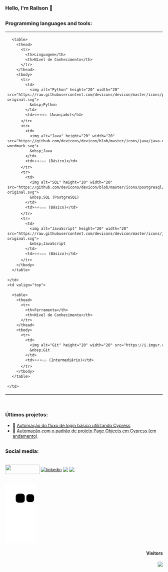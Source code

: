### Hello, I'm Railson 👋

##
<h3 align="left">Programming languages ​​and tools:</h3>

<table>
  <tr>
    <td valign="top">

      <table>
        <thead>
          <tr>
            <th>Linguagem</th>
            <th>Nível de Conhecimento</th>
          </tr>
        </thead>
        <tbody>
          <tr>
            <td>
              <img alt="Python" height="20" width="20" src="https://raw.githubusercontent.com/devicons/devicon/master/icons/python/python-original.svg">
              &nbsp;Python
            </td>
            <td>⭐⭐⭐⭐✩ (Avançado)</td>
          </tr>
          <tr>
            <td>
              <img alt="Java" height="20" width="20" src="https://github.com/devicons/devicon/blob/master/icons/java/java-original-wordmark.svg">
              &nbsp;Java
            </td>
            <td>⭐⭐✩✩✩ (Básico)</td>
          </tr>
          <tr>
            <td>
              <img alt="SQL" height="20" width="20" src="https://github.com/devicons/devicon/blob/master/icons/postgresql/postgresql-original.svg">
              &nbsp;SQL (PostgreSQL)
            </td>
            <td>⭐⭐✩✩✩ (Básico)</td>
          </tr>
          <tr>
            <td>
              <img alt="JavaScript" height="20" width="20" src="https://raw.githubusercontent.com/devicons/devicon/master/icons/javascript/javascript-original.svg">
              &nbsp;JavaScript
            </td>
            <td>⭐⭐✩✩✩ (Básico)</td>
          </tr>
        </tbody>
      </table>

    </td>
    <td valign="top">

      <table>
        <thead>
          <tr>
            <th>Ferramenta</th>
            <th>Nível de Conhecimento</th>
          </tr>
        </thead>
        <tbody>
          <tr>
            <td>
              <img alt="Git" height="20" width="20" src="https://i.imgur.com/5pIevzW.png">
              &nbsp;Git
            </td>
            <td>⭐⭐⭐✩✩ (Intermediário)</td>
          </tr>
        </tbody>
      </table>

    </td>
  </tr>
</table>

<br>

<h3 align="left">Últimos projetos:</h3>

<ul>
  <li>
    🔐 <a href="https://github.com/Railson95/qa-login-the-internet.herokuapp-cypress" target="_blank">
      Automação do fluxo de login básico utilizando Cypress
    </a>
  </li>
  <li>
    🧪 <a href="https://github.com/Railson95/qa-soucedemo-automation-cypress" target="_blank">
      Automação com o padrão de projeto Page Objects em Cypress (em andamento)
    </a>
  </li>
</ul>




##

  <div> 
    <h3 align="left">Social media:</h3>
    <div style="display: inline_block"><br>
      <a href="https://www.facebook.com/railson.martins.5" target="_blank"><img align="center"  src="https://img.shields.io/badge/Facebook-1877F2?style=for-the-badge&logo=facebook&logoColor=white" height="30" width="110" ></a>
     <a href="https://www.linkedin.com/in/railson-martins-543b68140/" target="blank"><img align="center" src="https://img.shields.io/badge/LinkedIn-0077B5?style=for-the-badge&logo=linkedin&logoColor=white" alt="linkedin" height="30" width="110" /></a>
      <a href="https://api.whatsapp.com/send?phone=5535999839730&text=Ol%C3%A1!%20Cheguei%20aqui%20pelo%20seu%20GitHub!" target="_blank"><img align="center"                src="https://img.shields.io/badge/WhatsApp-25D366?style=for-the-badge&logo=whatsapp&logoColor=white"></a> 
      <a href = "mailto:railsonmartins1970i@gmail.com"><img align="center" src="https://img.shields.io/badge/-Gmail-%23333?style=for-the-badge&logo=gmail&logoColor=white" target="_blank" ></a>

 ##
 
  ![Snake animation](https://github.com/rafaballerini/rafaballerini/blob/output/github-contribution-grid-snake.svg)
 
</div>

  
<h4 align="right"> Visitors </h4>
<img align="right" src="https://profile-counter.glitch.me/railson95/count.svg">

 

  


